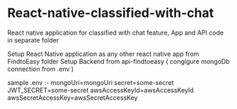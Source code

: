 # React-native-classified-with-chat
React native application for classified with chat feature, App and API code in separate folder 
 
 Setup React Native application as any other react native app from FindtoEasy folder
 Setup Backend from api-findtoeasy ( congigure mongoDb connection from .env )
 
 sample .env :-
  mongoUri=mongoUri
  secret=some-secret
  JWT_SECRET=some-secret
  awsAccessKeyId=awsAccessKeyId
  awsSecretAccessKey=awsSecretAccessKey
